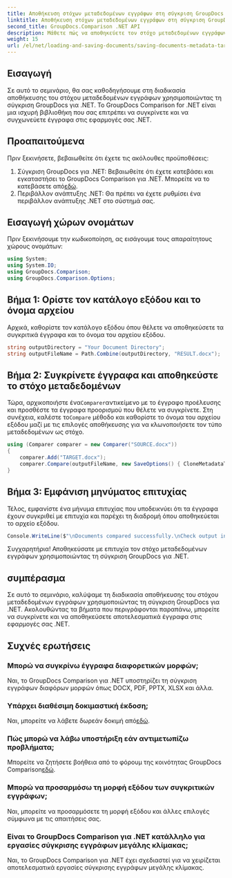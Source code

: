 ```yaml
---
title: Αποθήκευση στόχων μεταδεδομένων εγγράφων στη σύγκριση GroupDocs για .NET
linktitle: Αποθήκευση στόχων μεταδεδομένων εγγράφων στη σύγκριση GroupDocs για .NET
second_title: GroupDocs.Comparison .NET API
description: Μάθετε πώς να αποθηκεύετε τον στόχο μεταδεδομένων εγγράφων χρησιμοποιώντας τη σύγκριση GroupDocs για .NET. Εύκολα βήματα για αποτελεσματική σύγκριση εγγράφων στις εφαρμογές σας .NET.
weight: 15
url: /el/net/loading-and-saving-documents/saving-documents-metadata-target/
---
```

## Εισαγωγή
Σε αυτό το σεμινάριο, θα σας καθοδηγήσουμε στη διαδικασία αποθήκευσης του στόχου μεταδεδομένων εγγράφων χρησιμοποιώντας τη σύγκριση GroupDocs για .NET. Το GroupDocs Comparison for .NET είναι μια ισχυρή βιβλιοθήκη που σας επιτρέπει να συγκρίνετε και να συγχωνεύετε έγγραφα στις εφαρμογές σας .NET.
## Προαπαιτούμενα
Πριν ξεκινήσετε, βεβαιωθείτε ότι έχετε τις ακόλουθες προϋποθέσεις:
1.  Σύγκριση GroupDocs για .NET: Βεβαιωθείτε ότι έχετε κατεβάσει και εγκαταστήσει το GroupDocs Comparison για .NET. Μπορείτε να το κατεβάσετε από[εδώ](https://releases.groupdocs.com/comparison/net/).
2. Περιβάλλον ανάπτυξης .NET: Θα πρέπει να έχετε ρυθμίσει ένα περιβάλλον ανάπτυξης .NET στο σύστημά σας.

## Εισαγωγή χώρων ονομάτων
Πριν ξεκινήσουμε την κωδικοποίηση, ας εισάγουμε τους απαραίτητους χώρους ονομάτων:
```csharp
using System;
using System.IO;
using GroupDocs.Comparison;
using GroupDocs.Comparison.Options;
```
## Βήμα 1: Ορίστε τον κατάλογο εξόδου και το όνομα αρχείου
Αρχικά, καθορίστε τον κατάλογο εξόδου όπου θέλετε να αποθηκεύσετε τα συγκριτικά έγγραφα και το όνομα του αρχείου εξόδου.
```csharp
string outputDirectory = "Your Document Directory";
string outputFileName = Path.Combine(outputDirectory, "RESULT.docx");
```
## Βήμα 2: Συγκρίνετε έγγραφα και αποθηκεύστε το στόχο μεταδεδομένων
 Τώρα, αρχικοποιήστε ένα`Comparer`αντικείμενο με το έγγραφο προέλευσης και προσθέστε τα έγγραφα προορισμού που θέλετε να συγκρίνετε. Στη συνέχεια, καλέστε το`Compare` μέθοδο και καθορίστε το όνομα του αρχείου εξόδου μαζί με τις επιλογές αποθήκευσης για να κλωνοποιήσετε τον τύπο μεταδεδομένων ως στόχο.
```csharp
using (Comparer comparer = new Comparer("SOURCE.docx"))
{
    comparer.Add("TARGET.docx");
    comparer.Compare(outputFileName, new SaveOptions() { CloneMetadataType = MetadataType.Target });
}
```
## Βήμα 3: Εμφάνιση μηνύματος επιτυχίας
Τέλος, εμφανίστε ένα μήνυμα επιτυχίας που υποδεικνύει ότι τα έγγραφα έχουν συγκριθεί με επιτυχία και παρέχει τη διαδρομή όπου αποθηκεύεται το αρχείο εξόδου.
```csharp
Console.WriteLine($"\nDocuments compared successfully.\nCheck output in {outputDirectory}.");
```
Συγχαρητήρια! Αποθηκεύσατε με επιτυχία τον στόχο μεταδεδομένων εγγράφων χρησιμοποιώντας τη σύγκριση GroupDocs για .NET.

## συμπέρασμα
Σε αυτό το σεμινάριο, καλύψαμε τη διαδικασία αποθήκευσης του στόχου μεταδεδομένων εγγράφων χρησιμοποιώντας τη σύγκριση GroupDocs για .NET. Ακολουθώντας τα βήματα που περιγράφονται παραπάνω, μπορείτε να συγκρίνετε και να αποθηκεύσετε αποτελεσματικά έγγραφα στις εφαρμογές σας .NET.
## Συχνές ερωτήσεις
### Μπορώ να συγκρίνω έγγραφα διαφορετικών μορφών;
Ναι, το GroupDocs Comparison για .NET υποστηρίζει τη σύγκριση εγγράφων διαφόρων μορφών όπως DOCX, PDF, PPTX, XLSX και άλλα.
### Υπάρχει διαθέσιμη δοκιμαστική έκδοση;
 Ναι, μπορείτε να λάβετε δωρεάν δοκιμή από[εδώ](https://releases.groupdocs.com/).
### Πώς μπορώ να λάβω υποστήριξη εάν αντιμετωπίζω προβλήματα;
 Μπορείτε να ζητήσετε βοήθεια από το φόρουμ της κοινότητας GroupDocs Comparison[εδώ](https://forum.groupdocs.com/c/comparison/12).
### Μπορώ να προσαρμόσω τη μορφή εξόδου των συγκριτικών εγγράφων;
Ναι, μπορείτε να προσαρμόσετε τη μορφή εξόδου και άλλες επιλογές σύμφωνα με τις απαιτήσεις σας.
### Είναι το GroupDocs Comparison για .NET κατάλληλο για εργασίες σύγκρισης εγγράφων μεγάλης κλίμακας;
Ναι, το GroupDocs Comparison για .NET έχει σχεδιαστεί για να χειρίζεται αποτελεσματικά εργασίες σύγκρισης εγγράφων μεγάλης κλίμακας.